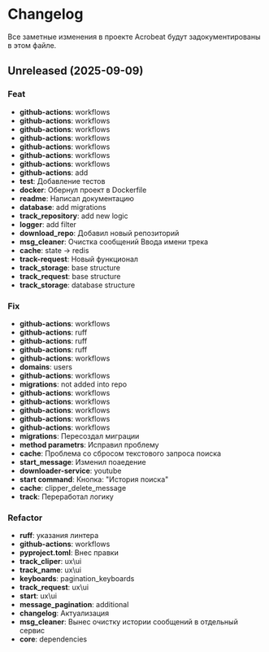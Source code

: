 # Changelog

Все заметные изменения в проекте Acrobeat будут задокументированы в этом файле.

## Unreleased (2025-09-09)

### Feat

- **github-actions**: workflows
- **github-actions**: workflows
- **github-actions**: workflows
- **github-actions**: workflows
- **github-actions**: workflows
- **github-actions**: workflows
- **github-actions**: workflows
- **github-actions**: add
- **test**: Добавление тестов
- **docker**: Обернул проект в Dockerfile
- **readme**: Написал документацию
- **database**: add migrations
- **track_repository**: add new logic
- **logger**: add filter
- **download_repo**: Добавил новый репозиторий
- **msg_cleaner**: Очистка сообщений Ввода имени трека
- **cache**: state -> redis
- **track-request**: Новый функционал
- **track_storage**: base structure
- **track_request**: base structure
- **track_storage**: database structure

### Fix

- **github-actions**: workflows
- **github-actions**: ruff
- **github-actions**: ruff
- **github-actions**: ruff
- **github-actions**: workflows
- **domains**: users
- **github-actions**: workflows
- **migrations**: not added into repo
- **github-actions**: workflows
- **github-actions**: workflows
- **github-actions**: workflows
- **github-actions**: workflows
- **github-actions**: workflows
- **migrations**: Пересоздал миграции
- **method parametrs**: Исправил проблему
- **cache**: Проблема со сбросом текстового запроса поиска
- **start_message**: Изменил поаедение
- **downloader-service**: youtube
- **start command**: Кнопка: "История поиска"
- **cache**: clipper_delete_message
- **track**: Переработал логику

### Refactor

- **ruff**: указания линтера
- **github-actions**: workflows
- **pyproject.toml**: Внес правки
- **track_cliper**: ux\ui
- **track_name**: ux\ui
- **keyboards**: pagination_keyboards
- **track_request**: ux\ui
- **start**: ux\ui
- **message_pagination**: additional
- **changelog**: Актуализация
- **msg_cleaner**: Вынес очистку истории сообщений в отдельный сервис
- **core**: dependencies
